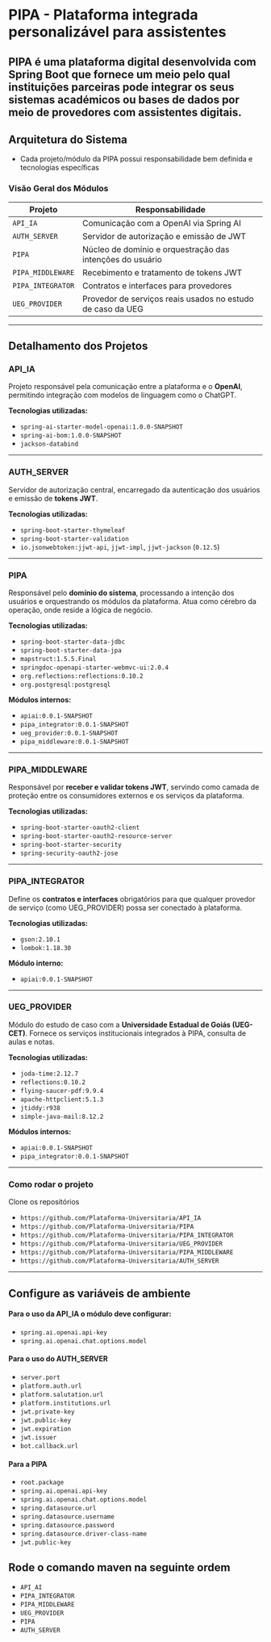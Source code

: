 # PIPA - Plataforma integrada personalizável para assistentes

**PIPA** é uma plataforma digital desenvolvida com **Spring Boot**
que fornece um meio pelo qual instituições parceiras pode integrar os seus sistemas
académicos ou bases de dados por meio de provedores com assistentes digitais.
---

## Arquitetura do Sistema
- Cada projeto/módulo da PIPA possui responsabilidade bem definida e tecnologias específicas

### Visão Geral dos Módulos

| Projeto           | Responsabilidade                                           |
|-------------------|------------------------------------------------------------|
| `API_IA`          | Comunicação com a OpenAI via Spring AI                     |
| `AUTH_SERVER`     | Servidor de autorização e emissão de JWT                   |
| `PIPA`            | Núcleo de domínio e orquestração das intenções do usuário  |
| `PIPA_MIDDLEWARE` | Recebimento e tratamento de tokens JWT                     |
| `PIPA_INTEGRATOR` | Contratos e interfaces para provedores                     |
| `UEG_PROVIDER`    | Provedor de serviços reais usados no estudo de caso da UEG |

---

## Detalhamento dos Projetos

### API_IA

Projeto responsável pela comunicação entre a plataforma e o **OpenAI**, permitindo integração com modelos de linguagem como o ChatGPT.

**Tecnologias utilizadas:**
- `spring-ai-starter-model-openai:1.0.0-SNAPSHOT`
- `spring-ai-bom:1.0.0-SNAPSHOT`
- `jackson-databind`

---

### AUTH_SERVER

Servidor de autorização central, encarregado da autenticação dos usuários e emissão de **tokens JWT**.

**Tecnologias utilizadas:**
- `spring-boot-starter-thymeleaf`
- `spring-boot-starter-validation`
- `io.jsonwebtoken:jjwt-api`, `jjwt-impl`, `jjwt-jackson` (`0.12.5`)

---

### PIPA

Responsável pelo **domínio do sistema**, processando a intenção dos usuários e orquestrando os módulos da plataforma. Atua como cérebro da operação, onde reside a lógica de negócio.

**Tecnologias utilizadas:**
- `spring-boot-starter-data-jdbc`
- `spring-boot-starter-data-jpa`
- `mapstruct:1.5.5.Final`
- `springdoc-openapi-starter-webmvc-ui:2.0.4`
- `org.reflections:reflections:0.10.2`
- `org.postgresql:postgresql`

**Módulos internos:**
- `apiai:0.0.1-SNAPSHOT`
- `pipa_integrator:0.0.1-SNAPSHOT`
- `ueg_provider:0.0.1-SNAPSHOT`
- `pipa_middleware:0.0.1-SNAPSHOT`

---

### PIPA_MIDDLEWARE

Responsável por **receber e validar tokens JWT**, servindo como camada de proteção entre os consumidores externos e os serviços da plataforma.

**Tecnologias utilizadas:**
- `spring-boot-starter-oauth2-client`
- `spring-boot-starter-oauth2-resource-server`
- `spring-boot-starter-security`
- `spring-security-oauth2-jose`

---

### PIPA_INTEGRATOR

Define os **contratos e interfaces** obrigatórios para que qualquer provedor de serviço (como UEG_PROVIDER) possa ser conectado à plataforma.

**Tecnologias utilizadas:**
- `gson:2.10.1`
- `lombok:1.18.30`

**Módulo interno:**
- `apiai:0.0.1-SNAPSHOT`

---

### UEG_PROVIDER

Módulo do estudo de caso com a **Universidade Estadual de Goiás (UEG-CET)**. Fornece os serviços institucionais integrados à PIPA, consulta de aulas e notas.

**Tecnologias utilizadas:**
- `joda-time:2.12.7`
- `reflections:0.10.2`
- `flying-saucer-pdf:9.9.4`
- `apache-httpclient:5.1.3`
- `jtiddy:r938`
- `simple-java-mail:8.12.2`

**Módulos internos:**
- `apiai:0.0.1-SNAPSHOT`
- `pipa_integrator:0.0.1-SNAPSHOT`

---

### Como rodar o projeto

Clone os repositórios
* `https://github.com/Plataforma-Universitaria/API_IA`
* `https://github.com/Plataforma-Universitaria/PIPA`
* `https://github.com/Plataforma-Universitaria/PIPA_INTEGRATOR`
* `https://github.com/Plataforma-Universitaria/UEG_PROVIDER`
* `https://github.com/Plataforma-Universitaria/PIPA_MIDDLEWARE`
* `https://github.com/Plataforma-Universitaria/AUTH_SERVER`
---

## Configure as variáveis de ambiente
#### Para o uso da API_IA o módulo deve configurar:
* `spring.ai.openai.api-key`
* `spring.ai.openai.chat.options.model`

#### Para o uso do AUTH_SERVER
* `server.port`
* `platform.auth.url`
* `platform.salutation.url`
* `platform.institutions.url`
* `jwt.private-key`
* `jwt.public-key`
* `jwt.expiration`
* `jwt.issuer`
* `bot.callback.url`

#### Para a PIPA

* `root.package`
* `spring.ai.openai.api-key`
* `spring.ai.openai.chat.options.model`
* `spring.datasource.url`
* `spring.datasource.username`
* `spring.datasource.password`
* `spring.datasource.driver-class-name`
* `jwt.public-key`

## Rode o comando maven na seguinte ordem

* `API_AI`
* `PIPA_INTEGRATOR`
* `PIPA_MIDDLEWARE`
* `UEG_PROVIDER`
* `PIPA`
* `AUTH_SERVER`